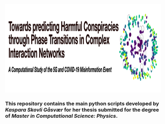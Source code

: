 
<p align="center">
<img src="https://github.com/KasparaGaasvaer/MasterThesis/blob/main/HEADER_repo1.png" width="1000" height="288">
</p>

### This repository contains the main python scripts developed by *Kaspara Skovli Gåsvær* for her thesis submitted for the degree of *Master in Computational Science: Physics*.
